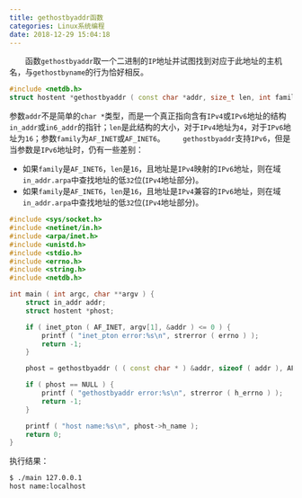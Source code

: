 ```yaml
---
title: gethostbyaddr函数
categories: Linux系统编程
date: 2018-12-29 15:04:18
---
```

&emsp;&emsp;函数`gethostbyaddr`取一个二进制的`IP`地址并试图找到对应于此地址的主机名，与`gethostbyname`的行为恰好相反。<!--more-->

``` cpp
#include <netdb.h>
struct hostent *gethostbyaddr ( const char *addr, size_t len, int family );
```

参数`addr`不是简单的`char *`类型，而是一个真正指向含有`IPv4`或`IPv6`地址的结构`in_addr`或`in6_addr`的指针；`len`是此结构的大小，对于`IPv4`地址为`4`，对于`IPv6`地址为`16`；参数`family`为`AF_INET`或`AF_INET6`。
&emsp;&emsp;`gethostbyaddr`支持`IPv6`，但是当参数是`IPv6`地址时，仍有一些差别：

- 如果`family`是`AF_INET6`，`len`是`16`，且地址是`IPv4`映射的`IPv6`地址，则在域`in_addr.arpa`中查找地址的低`32`位(`IPv4`地址部分)。
- 如果`family`是`AF_INET6`，`len`是`16`，且地址是`IPv4`兼容的`IPv6`地址，则在域`in_addr.arpa`中查找地址的低`32`位(`IPv4`地址部分)。

``` cpp
#include <sys/socket.h>
#include <netinet/in.h>
#include <arpa/inet.h>
#include <unistd.h>
#include <stdio.h>
#include <errno.h>
#include <string.h>
#include <netdb.h>

int main ( int argc, char **argv ) {
    struct in_addr addr;
    struct hostent *phost;

    if ( inet_pton ( AF_INET, argv[1], &addr ) <= 0 ) {
        printf ( "inet_pton error:%s\n", strerror ( errno ) );
        return -1;
    }

    phost = gethostbyaddr ( ( const char * ) &addr, sizeof ( addr ), AF_INET );

    if ( phost == NULL ) {
        printf ( "gethostbyaddr error:%s\n", strerror ( h_errno ) );
        return -1;
    }

    printf ( "host name:%s\n", phost->h_name );
    return 0;
}
```

执行结果：

``` bash
$ ./main 127.0.0.1
host name:localhost
```